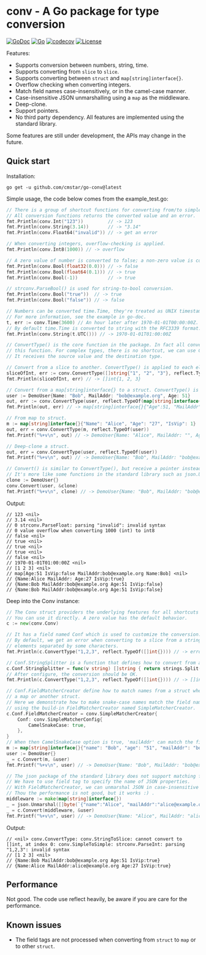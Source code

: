 # conv - A Go package for type conversion

[![GoDoc](https://godoc.org/github.com/cmstar/go-conv?status.svg)](https://pkg.go.dev/github.com/cmstar/go-conv)
[![Go](https://github.com/cmstar/go-conv/workflows/Go/badge.svg)](https://github.com/cmstar/go-conv/actions?query=workflow%3AGo)
[![codecov](https://codecov.io/gh/cmstar/go-conv/branch/master/graph/badge.svg)](https://codecov.io/gh/cmstar/go-conv)
[![License](https://img.shields.io/badge/license-MIT-brightgreen.svg?style=flat)](https://opensource.org/licenses/MIT)

Features:

- Supports conversion between numbers, string, time.
- Supports converting from `slice` to `slice`.
- Supports converting between `struct` and `map[string]interface{}`.
- Overflow checking when converting integers.
- Match field names case-insensitively, or in the camel-case manner.
- Case-insensitive JSON unmarshalling using a `map` as the middleware.
- Deep-clone.
- Support pointers.
- No third party dependency. All features are implemented using the standard library.

Some features are still under development, the APIs may change in the future.

## Quick start

Installation:
```
go get -u github.com/cmstar/go-conv@latest
```

Simple usage, the code below comes from the example_test.go:
```go
// There is a group of shortcut functions for converting from/to simple types.
// All conversion functions returns the converted value and an error.
fmt.Println(conv.Int("123"))         // -> 123
fmt.Println(conv.String(3.14))       // -> "3.14"
fmt.Println(conv.Float64("invalid")) // -> get an error

// When converting integers, overflow-checking is applied.
fmt.Println(conv.Int8(1000)) // -> overflow

// A zero value of number is converted to false; a non-zero value is converted to true.
fmt.Println(conv.Bool(float32(0.0))) // -> false
fmt.Println(conv.Bool(float64(0.1))) // -> true
fmt.Println(conv.Bool(-1))           // -> true

// strconv.ParseBool() is used for string-to-bool conversion.
fmt.Println(conv.Bool("true"))  // -> true
fmt.Println(conv.Bool("false")) // -> false

// Numbers can be converted time.Time, they're treated as UNIX timestamp.
// For more information, see the example in go-doc.
t, err := conv.Time(3600) // An hour later after 1970-01-01T00:00:00Z.
// By default time.Time is converted to string with the RFC3339 format.
fmt.Println(conv.String(t.UTC())) // -> 1970-01-01T01:00:00Z

// ConvertType() is the core function in the package. In fact all conversion can be done via
// this function. For complex types, there is no shortcut, we can use ConvertType() directly.
// It receives the source value and the destination type.

// Convert from a slice to another. ConvertType() is applied to each element.
sliceOfInt, err := conv.ConvertType([]string{"1", "2", "3"}, reflect.TypeOf([]int{}))
fmt.Println(sliceOfInt, err) // -> []int{1, 2, 3}

// Convert from a map[string]interface{} to a struct. ConvertType() is applied to each field.
user := DemoUser{Name: "Bob", MailAddr: "bob@example.org", Age: 51}
out, err := conv.ConvertType(user, reflect.TypeOf(map[string]interface{}{}))
fmt.Println(out, err) // -> map[string]interface{}{"Age":51, "MailAddr":"bob@example.org", "Name":"Bob", "IsVip":false}

// From map to struct.
m := map[string]interface{}{"Name": "Alice", "Age": "27", "IsVip": 1}
out, err = conv.ConvertType(m, reflect.TypeOf(user))
fmt.Printf("%+v\n", out) // -> DemoUser{Name: "Alice", MailAddr: "", Age: 27, IsVip:true}

// Deep-clone a struct.
out, err = conv.ConvertType(user, reflect.TypeOf(user))
fmt.Printf("%+v\n", out) // -> DemoUser{Name: "Bob", MailAddr: "bob@example.org", Age: 51}

// Convert() is similar to ConvertType(), but receive a pointer instead of a type.
// It's more like some functions in the standard library such as json.Unmarshal().
clone := DemoUser{}
conv.Convert(user, &clone)
fmt.Printf("%+v\n", clone) // -> DemoUser{Name: "Bob", MailAddr: "bob@example.org", Age: 51}
```

Output:
```
// 123 <nil>
// 3.14 <nil>
// 0 strconv.ParseFloat: parsing "invalid": invalid syntax
// 0 value overflow when converting 1000 (int) to int8
// false <nil>
// true <nil>
// true <nil>
// true <nil>
// false <nil>
// 1970-01-01T01:00:00Z <nil>
// [1 2 3] <nil>
// map[Age:51 IsVip:false MailAddr:bob@example.org Name:Bob] <nil>
// {Name:Alice MailAddr: Age:27 IsVip:true}
// {Name:Bob MailAddr:bob@example.org Age:51 IsVip:false}
// {Name:Bob MailAddr:bob@example.org Age:51 IsVip:false}
```

Deep into the Conv instance:
```go
// The Conv struct providers the underlying features for all shortcuts functions.
// You can use it directly. A zero value has the default behavior.
c := new(conv.Conv)

// It has a field named Conf which is used to customize the conversion.
// By default, we get an error when converting to a slice from a string that is a group of
// elements separated by some characters.
fmt.Println(c.ConvertType("1,2,3", reflect.TypeOf([]int{}))) // -> error

// Conf.StringSplitter is a function that defines how to convert from a string to a slice.
c.Conf.StringSplitter = func(v string) []string { return strings.Split(v, ",") }
// After configure, the conversion should be OK.
fmt.Println(c.ConvertType("1,2,3", reflect.TypeOf([]int{}))) // -> []int{1, 2, 3}

// Conf.FieldMatcherCreator define how to match names from a struct when converting from
// a map or another struct.
// Here we demonstrate how to make snake-case names match the field names automatically,
// using the build-in FieldMatcherCreator named SimpleMatcherCreator.
c.Conf.FieldMatcherCreator = conv.SimpleMatcherCreator{
	Conf: conv.SimpleMatcherConfig{
		CamelSnakeCase: true,
	},
}
// When then CamelSnakeCase option is true, 'mailAddr' can match the field MailAddr, 'is_vip' can match IsVip.
m := map[string]interface{}{"name": "Bob", "age": "51", "mailAddr": "bob@example.org", "is_vip": "true"}
user := DemoUser{}
_ = c.Convert(m, &user)
fmt.Printf("%+v\n", user) // -> DemoUser{Name: "Bob", MailAddr: "bob@example.org", Age: 51, IsVip: true})

// The json package of the standard library does not support matching fields in case-insensitive manner.
// We have to use field tag to specify the name of JSON properties.
// With FieldMatcherCreator, we can unmarshal JSON in case-insensitive manner, using a map as a middleware.
// Thou the performance is not good, but it works :) .
middleware := make(map[string]interface{})
_ = json.Unmarshal([]byte(`{"name":"Alice", "mailAddr":"alice@example.org", "isVip": true, "age":27}`), &middleware)
_ = c.Convert(middleware, &user)
fmt.Printf("%+v\n", user) // -> DemoUser{Name: "Alice", MailAddr: "alice@example.org", Age: 27, IsVip: true})
```

Output:
```
// <nil> conv.ConvertType: conv.StringToSlice: cannot convert to []int, at index 0: conv.SimpleToSimple: strconv.ParseInt: parsing "1,2,3": invalid syntax
// [1 2 3] <nil>
// {Name:Bob MailAddr:bob@example.org Age:51 IsVip:true}
// {Name:Alice MailAddr:alice@example.org Age:27 IsVip:true}
```

## Performance

Not good. The code use reflect heavily, be aware if you are care for the performance.

## Known issues

- The field tags are not processed when converting from `struct` to `map` or to other `struct`.